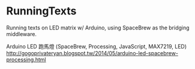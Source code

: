 RunningTexts
============

Running texts on LED matrix w/ Arduino, using SpaceBrew as the bridging middleware.

Arduino LED 跑馬燈 (SpaceBrew, Processing, JavaScript, MAX7219, LED)
http://gogoprivateryan.blogspot.tw/2014/05/arduino-led-spacebrew-processing.html
